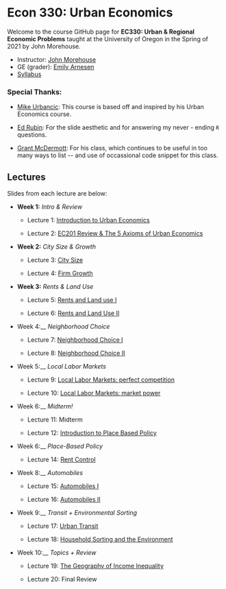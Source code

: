 # Econ 330: Urban Economics

Welcome to the course GitHub page for __EC330: Urban & Regional Economic Problems__ taught at the University of Oregon in the Spring of 2021 by John Morehouse. 

- Instructor: [John Morehouse](https://www.johnmmorehouse.com/)
- GE (grader): [Emily Arnesen](https://economics.uoregon.edu/profile/earnesen/)
- [Syllabus](https://rawcdn.githack.com/johnmorehouse/EC330-S21/58e3a5e96d21ac0868cf2abd563263cf828ab2b0/syllabus.pdf)


### Special Thanks:

  - [Mike Urbancic](https://twitter.com/urbancic?lang=en): This course is based off and inspired by his Urban Economics course. 
  
  - [Ed Rubin](http://edrub.in/): For the slide aesthetic and for answering my never - ending `R` questions. 
  
  - [Grant McDermott](https://grantmcdermott.com/): For his class, which continues to be useful in too many ways to list -- and use of occassional code snippet for this class.
  

## Lectures

Slides from each lecture are below: 

- __Week 1:__ _Intro & Review_

  - Lecture 1: [Introduction to Urban Economics](https://rawcdn.githack.com/johnmorehouse/EC330-S21/f447d4d98cf58f5fbe7f925a37419f4db543e9df/lectures/001-intro/lecture_one.html) 

  - Lecture 2: [EC201 Review & The 5 Axioms of Urban Economics](https://github.com/johnmorehouse/EC330-S21/blob/main/lectures/002-review/lecture_two.html)

- __Week 2:__ _City Size & Growth_

  - Lecture 3: [City Size](https://rawcdn.githack.com/johnmorehouse/EC330-S21/58e3a5e96d21ac0868cf2abd563263cf828ab2b0/lectures/003-size/lecture_three.html)

  - Lecture 4: [Firm Growth](https://rawcdn.githack.com/johnmorehouse/EC330-S21/58e3a5e96d21ac0868cf2abd563263cf828ab2b0/lectures/004-growth/lecture_four.html)


- __Week 3:__ _Rents & Land Use_

  - Lecture 5: [Rents and Land use I](https://rawcdn.githack.com/johnmorehouse/EC330-S21/58e3a5e96d21ac0868cf2abd563263cf828ab2b0/lectures/005-rents/lecture_five.html)

  - Lecture 6: [Rents and Land Use II](https://rawcdn.githack.com/johnmorehouse/EC330-S21/58e3a5e96d21ac0868cf2abd563263cf828ab2b0/lectures/006-structure/lecture_six.html)

- Week 4:__ _Neighborhood Choice_

  - Lecture 7: [Neighborhood Choice I](https://rawcdn.githack.com/johnmorehouse/EC330-S21/58e3a5e96d21ac0868cf2abd563263cf828ab2b0/lectures/007_nbhd_choiceI/lecture_7.html)

  - Lecture 8: [Neighborhood Choice II](https://rawcdn.githack.com/johnmorehouse/EC330-S21/58e3a5e96d21ac0868cf2abd563263cf828ab2b0/lectures/008-nbhd_choiceII/lecture_8.html)


- Week 5:__ _Local Labor Markets_

  - Lecture 9: [Local Labor Markets: perfect competition](https://rawcdn.githack.com/johnmorehouse/EC330-S21/58e3a5e96d21ac0868cf2abd563263cf828ab2b0/lectures/009-labor_one/lecture_nine.html)

  - Lecture 10: [Local Labor Markets: market power](https://rawcdn.githack.com/johnmorehouse/EC330-S21/58e3a5e96d21ac0868cf2abd563263cf828ab2b0/lectures/010-labor_two/lecture_10.html)


- Week 6:__ _Midterm!_

  - Lecture 11: Midterm 

  - Lecture 12: [Introduction to Place Based Policy](https://rawcdn.githack.com/johnmorehouse/EC330-S21/58e3a5e96d21ac0868cf2abd563263cf828ab2b0/lectures/011-place_based_policy/lecture_11.html)


- Week 6:__ _Place-Based Policy_

  - Lecture 14: [Rent Control](https://rawcdn.githack.com/johnmorehouse/EC330-S21/58e3a5e96d21ac0868cf2abd563263cf828ab2b0/lectures/012-rents/lecture_12.html)

- Week 8:__ _Automobiles_

  - Lecture 15: [Automobiles I](https://rawcdn.githack.com/johnmorehouse/EC330-S21/58e3a5e96d21ac0868cf2abd563263cf828ab2b0/lectures/013-highways/lecture_13.html) 

  - Lecture 16: [Automobiles II](https://rawcdn.githack.com/johnmorehouse/EC330-S21/58e3a5e96d21ac0868cf2abd563263cf828ab2b0/lectures/014-highwaysp2/lecture_14.html)


- Week 9:__ _Transit + Environmental Sorting_

  - Lecture 17: [Urban Transit](https://rawcdn.githack.com/johnmorehouse/EC330-S21/58e3a5e96d21ac0868cf2abd563263cf828ab2b0/lectures/015-transit/lecture_15.html)
  
  - Lecture 18: [Household Sorting and the Environment](https://rawcdn.githack.com/johnmorehouse/EC330-S21/58e3a5e96d21ac0868cf2abd563263cf828ab2b0/lectures/016-env_sorting/lecture_16.html)


- Week 10:__ _Topics + Review_

  - Lecture 19: [The Geography of Income Inequality](https://rawcdn.githack.com/johnmorehouse/EC330-S21/58e3a5e96d21ac0868cf2abd563263cf828ab2b0/lectures/017-inc_ineq/lecture_17.html) 

  - Lecture 20: Final Review
